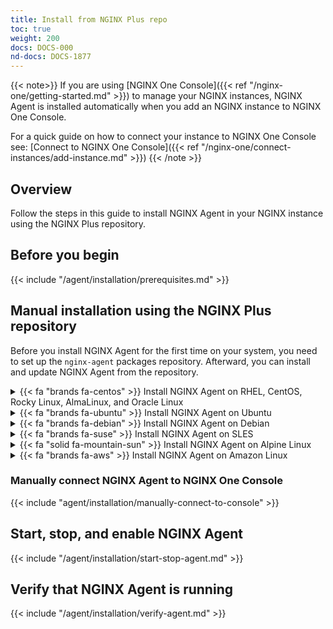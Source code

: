 ```yaml
---
title: Install from NGINX Plus repo
toc: true
weight: 200
docs: DOCS-000
nd-docs: DOCS-1877
---
```


{{< note>}}
If you are using [NGINX One Console]({{< ref "/nginx-one/getting-started.md" >}})
to manage your NGINX instances, NGINX Agent is installed automatically when you
add an NGINX instance to NGINX One Console.

For a quick guide on how to connect your instance to NGINX One Console see: [Connect to NGINX One Console]({{< ref "/nginx-one/connect-instances/add-instance.md" >}})
{{< /note >}}

## Overview

Follow the steps in this guide to install NGINX Agent in your NGINX instance using
the NGINX Plus repository.

## Before you begin

{{< include "/agent/installation/prerequisites.md" >}}

## Manual installation using the NGINX Plus repository

Before you install NGINX Agent for the first time on your system, you need to
set up the `nginx-agent` packages repository. Afterward, you can install and update
NGINX Agent from the repository.


<details>
<summary>{{< fa "brands fa-centos" >}} Install NGINX Agent on RHEL, CentOS, Rocky Linux, AlmaLinux, and Oracle Linux</summary>

### Install NGINX Agent on RHEL, CentOS, Rocky Linux, AlmaLinux, and Oracle Linux<a name="install-nginx-agent-on-rhel-centos-rocky-linux-almalinux-and-oracle-linux-plus"></a>

{{< include "/agent/installation/plus/plus-rhel.md" >}}

</details>

<details>
<summary>{{< fa "brands fa-ubuntu" >}} Install NGINX Agent on Ubuntu</summary>

### Install NGINX Agent on Ubuntu<a name="install-nginx-agent-on-ubuntu-plus"></a>

{{< include "/agent/installation/plus/plus-ubuntu.md" >}}

</details>

<details>
<summary>{{< fa "brands fa-debian" >}} Install NGINX Agent on Debian</summary>

### Install NGINX Agent on Debian<a name="install-nginx-agent-on-debian-plus"></a>

{{< include "/agent/installation/plus/plus-debian.md" >}}

</details>

<details>
<summary>{{< fa "brands fa-suse" >}} Install NGINX Agent on SLES</summary>

### Install NGINX Agent on SLES<a name="install-nginx-agent-on-sles-plus"></a>

{{< include "/agent/installation/plus/plus-sles.md" >}}

</details>

<details>
<summary>{{< fa "solid fa-mountain-sun" >}} Install NGINX Agent on Alpine Linux</summary>

### Install NGINX Agent on Alpine Linux<a name="install-nginx-agent-on-alpine-linux-plus"></a>

{{< include "/agent/installation/plus/plus-alpine.md" >}}

</details>
<details>
<summary>{{< fa "brands fa-aws" >}} Install NGINX Agent on Amazon Linux</summary>

### Install NGINX Agent on Amazon Linux<a name="install-nginx-agent-on-amazon-linux-plus"></a>

{{< include "/agent/installation/plus/plus-amazon-linux.md" >}}

</details>

### Manually connect NGINX Agent to NGINX One Console

{{< include "agent/installation/manually-connect-to-console" >}}

## Start, stop, and enable NGINX Agent

{{< include "/agent/installation/start-stop-agent.md" >}}

## Verify that NGINX Agent is running

{{< include "/agent/installation/verify-agent.md" >}}
